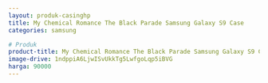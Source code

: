 ```yaml
---
layout: produk-casinghp
title: My Chemical Romance The Black Parade Samsung Galaxy S9 Case
categories: samsung

# Produk
product-title: My Chemical Romance The Black Parade Samsung Galaxy S9 Case
image-drive: 1ndppiA6LjwISvUkkTg5LwfgoLqp5iBVG
harga: 90000
---
```

